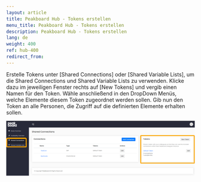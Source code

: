 ```yaml
---
layout: article
title: Peakboard Hub - Tokens erstellen
menu_title: Peakboard Hub - Tokens erstellen 
description: Peakboard Hub - Tokens erstellen 
lang: de
weight: 400
ref: hub-400
redirect_from:
---
```

Erstelle Tokens unter [Shared Connections] oder [Shared Variable Lists], um die Shared Connections und Shared Variable Lists zu verwenden. 
Klicke dazu im jeweiligen Fenster rechts auf [New Tokens] und vergib einen Namen für den Token. 
Wähle anschließend in den DropDown Menüs, welche Elemente diesem Token zugeordnet werden sollen. 
Gib nun den Token an alle Personen, die Zugriff auf die definierten Elemente erhalten sollen.

![Tokens for Shared Connections](/assets/images/hub/hub_tokens.png) 
